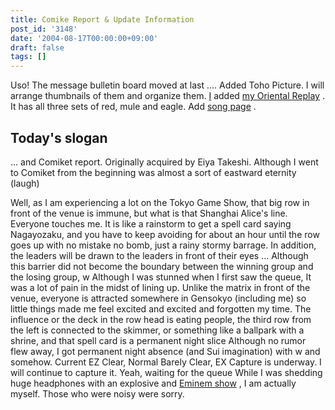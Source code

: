 ```yaml
---
title: Comike Report & Update Information
post_id: '3148'
date: '2004-08-17T00:00:00+09:00'
draft: false
tags: []
---
```


Uso! The message bulletin board moved at last .... Added Toho Picture. I will arrange thumbnails of them and organize them. [I](/th_replay) added [my Oriental Replay](/th_replay) . It has all three sets of red, mule and eagle. Add [song page](/category/products/musics) .

## Today's slogan

... and Comiket report. Originally acquired by Eiya Takeshi. Although I went to Comiket from the beginning was almost a sort of eastward eternity (laugh)

Well, as I am experiencing a lot on the Tokyo Game Show, that big row in front of the venue is immune, but what is that Shanghai Alice's line. Everyone touches me. It is like a rainstorm to get a spell card saying Nagayozaku, and you have to keep avoiding for about an hour until the row goes up with no mistake no bomb, just a rainy stormy barrage. In addition, the leaders will be drawn to the leaders in front of their eyes ... Although this barrier did not become the boundary between the winning group and the losing group, w Although I was stunned when I first saw the queue, It was a lot of pain in the midst of lining up. Unlike the matrix in front of the venue, everyone is attracted somewhere in Gensokyo (including me) so little things made me feel excited and excited and forgotten my time. The influence or the deck in the row head is eating people, the third row from the left is connected to the skimmer, or something like a ballpark with a shrine, and that spell card is a permanent night slice Although no rumor flew away, I got permanent night absence (and Sui imagination) with w and somehow. Current EZ Clear, Normal Barely Clear, EX Capture is underway. I will continue to capture it. Yeah, waiting for the queue While I was shedding huge headphones with an explosive and [Eminem show](http://www.amazon.co.jp/gp/product/B000FTW6YO/ref=as_li_ss_tl?ie=UTF8&camp=247&creative=7399&creativeASIN=B000FTW6YO&linkCode=as2&tag=danmaq-22) , I am actually myself. Those who were noisy were sorry.